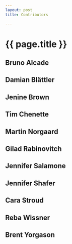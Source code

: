 ```yaml
---
layout: post
title: Contributors

---
```


{{ page.title }}
================

## Bruno Alcade

## Damian Blättler

## Jenine Brown

## Tim Chenette

## Martin Norgaard

## Gilad Rabinovitch

## Jennifer Salamone

## Jennifer Shafer

## Cara Stroud

## Reba Wissner

## Brent Yorgason